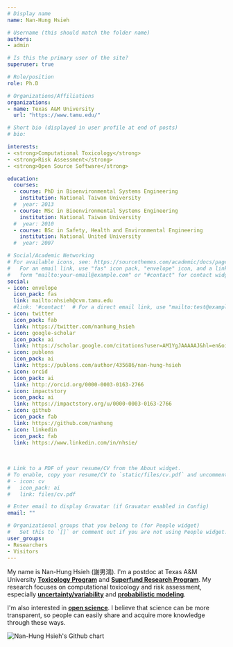 ```yaml
---
# Display name
name: Nan-Hung Hsieh

# Username (this should match the folder name)
authors:
- admin

# Is this the primary user of the site?
superuser: true

# Role/position
role: Ph.D

# Organizations/Affiliations
organizations:
- name: Texas A&M University
  url: "https://www.tamu.edu/"

# Short bio (displayed in user profile at end of posts)
# bio: 

interests:
- <strong>Computational Toxicology</strong>
- <strong>Risk Assessment</strong>
- <strong>Open Source Software</strong>

education:
  courses:
  - course: PhD in Bioenvironmental Systems Engineering
    institution: National Taiwan University
  #  year: 2013
  - course: MSc in Bioenvironmental Systems Engineering
    institution: National Taiwan University
  #  year: 2010
  - course: BSc in Safety, Health and Environmental Engineering
    institution: National United University
  #  year: 2007

# Social/Academic Networking
# For available icons, see: https://sourcethemes.com/academic/docs/page-builder/#icons
#   For an email link, use "fas" icon pack, "envelope" icon, and a link in the
#   form "mailto:your-email@example.com" or "#contact" for contact widget.
social:
- icon: envelope
  icon_pack: fas
  link: mailto:nhsieh@cvm.tamu.edu
  #link: '#contact'  # For a direct email link, use "mailto:test@example.org".
- icon: twitter
  icon_pack: fab
  link: https://twitter.com/nanhung_hsieh
- icon: google-scholar
  icon_pack: ai
  link: https://scholar.google.com/citations?user=AM1YgJAAAAAJ&hl=en&oi=sra
- icon: publons
  icon_pack: ai
  link: https://publons.com/author/435686/nan-hung-hsieh
- icon: orcid
  icon_pack: ai
  link: http://orcid.org/0000-0003-0163-2766
- icon: impactstory
  icon_pack: ai
  link: https://impactstory.org/u/0000-0003-0163-2766
- icon: github
  icon_pack: fab
  link: https://github.com/nanhung
- icon: linkedin
  icon_pack: fab
  link: https://www.linkedin.com/in/nhsie/  
  
  
  
# Link to a PDF of your resume/CV from the About widget.
# To enable, copy your resume/CV to `static/files/cv.pdf` and uncomment the lines below.
# - icon: cv
#   icon_pack: ai
#   link: files/cv.pdf

# Enter email to display Gravatar (if Gravatar enabled in Config)
email: ""

# Organizational groups that you belong to (for People widget)
#   Set this to `[]` or comment out if you are not using People widget.
user_groups:
- Researchers
- Visitors
---
```


My name is Nan-Hung Hsieh (謝男鴻). I'm a postdoc at Texas A&M University [**Toxicology Program**](https://toxicology.tamu.edu/) and [**Superfund Research Program**](https://superfund.tamu.edu/). My research focuses on computational toxicology and risk assessment, especially [**uncertainty/variability**](https://www.epa.gov/expobox/uncertainty-and-variability) and [**probabilistic modeling**](https://www.epa.gov/risk/about-risk-assessment#whatisrisk).

I'm also interested in [**open science**](https://blog.epa.gov/tag/open-science/). I believe that science can be more transparent, so people can easily share and acquire more knowledge through these ways. 

<img src="http://ghchart.rshah.org/bb0000/nanhung" alt="Nan-Hung Hsieh's Github chart" />
